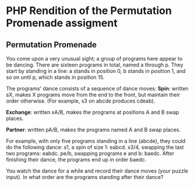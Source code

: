# PHP Rendition of the Permutation Promenade assigment

## Permutation Promenade

You come upon a very unusual sight; a group of programs here appear to be dancing.
There are sixteen programs in total, named a through p. They start by standing in a line: a
stands in position 0, b stands in position 1, and so on until p, which stands in position 15.

The programs' dance consists of a sequence of dance moves:
**Spin**: written sX, makes X programs move from the end to the front, but maintain their order
otherwise. (For example, s3 on abcde produces cdeab).

**Exchange**: written xA/B, makes the programs at positions A and B swap places.

**Partner**: written pA/B, makes the programs named A and B swap places.

For example, with only five programs standing in a line (abcde), they could do the following
dance:
s1, a spin of size 1: eabcd.
x3/4, swapping the last two programs: eabdc.
pe/b, swapping programs e and b: baedc.
After finishing their dance, the programs end up in order baedc.

You watch the dance for a while and record their dance moves (your puzzle input). In what
order are the programs standing after their dance?
